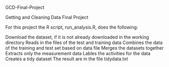 GCD-Final-Project

Getting and Cleaning Data Final Project

For this project the R script, run_analysis.R, does the following:

Download the dataset, if it is not already downloaded in the working directory
Reads in the files of the test and training data
Combines the data of the training and test set based on data file
Merges the datasets together
Extracts only the measurement data
Lables the activities for the data
Creates a tidy dataset The result are in the file tidydata.txt
